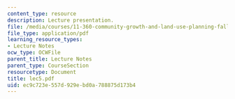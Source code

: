 ```yaml
---
content_type: resource
description: Lecture presentation.
file: /media/courses/11-360-community-growth-and-land-use-planning-fall-2006/ec9c723e557d929ebd0a788875d173b4_lec5.pdf
file_type: application/pdf
learning_resource_types:
- Lecture Notes
ocw_type: OCWFile
parent_title: Lecture Notes
parent_type: CourseSection
resourcetype: Document
title: lec5.pdf
uid: ec9c723e-557d-929e-bd0a-788875d173b4
---
```

